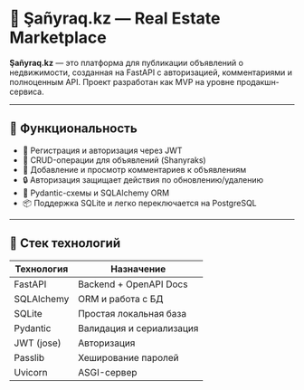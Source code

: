 # 🏡 Şañyraq.kz — Real Estate Marketplace

**Şañyraq.kz** — это платформа для публикации объявлений о недвижимости, созданная на FastAPI с авторизацией, комментариями и полноценным API. Проект разработан как MVP на уровне продакшн-сервиса.

---

## 🚀 Функциональность

- 🔐 Регистрация и авторизация через JWT
- 🧾 CRUD-операции для объявлений (Shanyraks)
- 💬 Добавление и просмотр комментариев к объявлениям
- 🔒 Авторизация защищает действия по обновлению/удалению
- 📃 Pydantic-схемы и SQLAlchemy ORM
- 📦 Поддержка SQLite и легко переключается на PostgreSQL

---

## 🧱 Стек технологий

| Технология   | Назначение              |
|--------------|--------------------------|
| FastAPI      | Backend + OpenAPI Docs   |
| SQLAlchemy   | ORM и работа с БД        |
| SQLite       | Простая локальная база   |
| Pydantic     | Валидация и сериализация |
| JWT (jose)   | Авторизация              |
| Passlib      | Хеширование паролей      |
| Uvicorn      | ASGI-сервер              |
